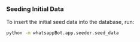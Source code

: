 ### Seeding Initial Data

To insert the initial seed data into the database, run:

```bash
python -m whatsappBot.app.seeder.seed_data
```
